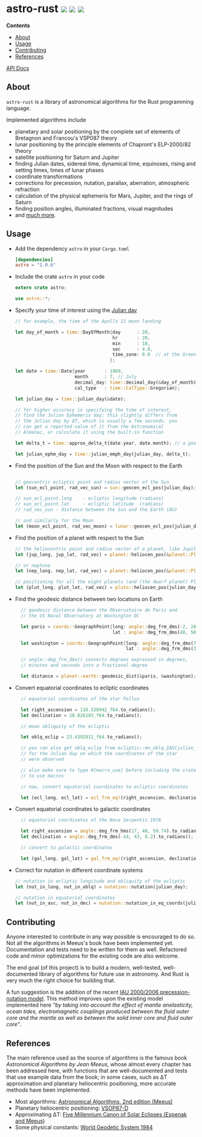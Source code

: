 # astro-rust [![](http://meritbadge.herokuapp.com/astro)](https://crates.io/crates/astro) [![](https://travis-ci.org/saurvs/astro-rust.svg?branch=master)](https://travis-ci.org/saurvs/astro-rust) [![](https://img.shields.io/badge/license-MIT-blue.svg)](https://github.com/saurvs/astro-rust/blob/master/LICENSE.md)

**Contents**

* [About](#about)
* [Usage](#usage)
* [Contributing](#contributing)
* [References](#references)

[API Docs](https://saurvs.github.io/astro-rust/)

## About

```astro-rust``` is a library of astronomical algorithms for the Rust programming language.

Implemented algorithms include

* planetary and solar positioning by the complete set of elements of Bretagnon and Francou's VSP087 theory
* lunar positioning by the principle elements of Chapront's ELP-2000/82 theory
* satellite positioning for Saturn and Jupiter
* finding Julian dates, sidereal time, dynamical time, equinoxes, rising and setting times, times of lunar phases
* coordinate transformations
* corrections for precession, nutation, parallax, aberration, atmospheric refraction
* calculation of the physical ephemeris for Mars, Jupiter, and the rings of Saturn
* finding position angles, illuminated fractions, visual magnitudes
* and [much more](https://saurvs.github.io/astro-rust/).

## Usage

* Add the dependency ```astro``` in your ```Cargo.toml```
  ```toml
  [dependencies]
  astro = "1.0.6"
  ```

* Include the crate ```astro``` in your code
  ```rust
  extern crate astro;

  use astro::*;
  ```

* Specify your time of interest using the [Julian day](http://quasar.as.utexas.edu/BillInfo/JulianDatesG.html)
  ```rust
  // for example, the time of the Apollo 11 moon landing

  let day_of_month = time::DayOfMonth{day      : 20,
				 			          hr       : 20,
                                      min      : 18,
                                      sec      : 4.0,
                                      time_zone: 0.0  // at the Greenwhich meridian
                                     };

  let date = time::Date{year       : 1969,
                        month      : 7, // July
                        decimal_day: time::decimal_day(&day_of_month),
                        cal_type   : time::CalType::Gregorian};

  let julian_day = time::julian_day(&date);

  // for higher accuracy in specifying the time of interest,
  // find the Julian Ephemeris day; this slightly differs from
  // the Julian day by ΔT, which is usually a few seconds. you
  // can get a reported value of it from the Astronomical
  // Almanac, or calculate it using the built-in function

  let delta_t = time::approx_delta_t(date.year, date.month); // a good one, actually

  let julian_ephm_day = time::julian_emph_day(julian_day, delta_t);
  ```

* Find the position of the Sun and the Moon with respect to the Earth
  ```rust

  // geocentric ecliptic point and radius vector of the Sun
  let (sun_ecl_point, rad_vec_sun) = sun::geocen_ecl_pos(julian_day);

  // sun_ecl_point.long    - ecliptic longitude (radians)
  // sun_ecl_point.lat     - ecliptic latitude  (radians)
  // rad_vec_sun - distance between the Sun and the Earth (AU)

  // and similarly for the Moon
  let (moon_ecl_point, rad_vec_moon) = lunar::geocen_ecl_pos(julian_day);

  ```

* Find the position of a planet with respect to the Sun
  ```rust
  // the heliocentric point and radius vector of a planet, like Jupiter
  let (jup_long, jup_lat, rad_vec) = planet::heliocen_pos(&planet::Planet::Jupiter, julian_day);

  // or neptune
  let (nep_long, nep_lat, rad_vec) = planet::heliocen_pos(&planet::Planet::Neptune, julian_day);

  // positioning for all the eight planets (and (the dwarf planet) Pluto) is supported
  let (plut_long, plut_lat, rad_vec) = pluto::heliocen_pos(julian_day);
  ```

* Find the geodesic distance between two locations on Earth
  ```rust
	// geodesic distance between the Observatoire de Paris and
    // the US Naval Observatory at Washington DC

    let paris = coords::GeographPoint{long: angle::deg_frm_dms(-2, 20, 14.0).to_radians(),
                                      lat : angle::deg_frm_dms(48, 50, 11.0).to_radians()};

    let washington = coords::GeographPoint{long: angle::deg_frm_dms(77,  3, 56.0).to_radians(),
                                           lat : angle::deg_frm_dms(38, 55, 17.0).to_radians()};

	// angle::deg_frm_dms() converts degrees expressed in degrees,
	// minutes and seconds into a fractional degree

    let distance = planet::earth::geodesic_dist(&paris, &washington); // in meters
  ```

* Convert equatorial coordinates to ecliptic coordinates
  ```rust
	// equatorial coordinates of the star Pollux

    let right_ascension = 116.328942_f64.to_radians();
    let declination = 28.026183_f64.to_radians();

    // mean obliquity of the ecliptic

    let oblq_eclip = 23.4392911_f64.to_radians();

    // you can also get oblq_eclip from ecliptic::mn_oblq_IAU(julian_day)
    // for the Julian day on which the coordinates of the star
    // were observed

    // also make sure to type #[macro_use] before including the crate
    // to use macros

    // now, convert equatorial coordinates to ecliptic coordinates

    let (ecl_long, ecl_lat) = ecl_frm_eq!(right_ascension, declination, oblq_eclip);
  ```

* Convert equatorial coordinates to galactic coordinates
  ```rust
	// equatorial coordinates of the Nova Serpentis 1978

    let right_ascension = angle::deg_frm_hms(17, 48, 59.74).to_radians();
    let declination = angle::deg_frm_dms(-14, 43, 8.2).to_radians();

    // convert to galactic coordinates

    let (gal_long, gal_lat) = gal_frm_eq!(right_ascension, declination);
  ```

* Correct for nutation in different coordinate systems
  ```rust
  // nutation in ecliptic longitude and obliquity of the ecliptic
  let (nut_in_long, nut_in_oblq) = nutation::nutation(julian_day);

  // nutation in equatorial coordinates
  let (nut_in_asc, nut_in_dec) = nutation::nutation_in_eq_coords(julian_day);
  ```

## Contributing

Anyone interested to contribute in any way possible is encouraged to do so. Not all the algorithms in Meeus's book have been implemented yet. Documentation and tests need to be written for them as well. Refactored code and minor optimizations for the existing code are also welcome.

The end goal (of this project) is to build a modern, well-tested, well-documented library of algorithms for future use in astronomy. And Rust is very much the right choice for building that.

A fun suggestion is the addition of the recent [IAU 2000/2006 precession-nutation model](http://62.161.69.131/iers/conv2010/conv2010_c5.html). This method improves upon the existing model implemented here *"by taking into account the effect of mantle anelasticity, ocean tides, electromagnetic couplings produced between the fluid outer core and the mantle as well as between the solid inner core and fluid outer core"*.

## References

The main reference used as the source of algorithms is the famous book *Astronomical Algorithms by Jean Meeus*, whose almost every chapter has been addressed here, with functions that are well-documented and tests that use example data from the book; in some cases, such as ΔT approximation and planetary heliocentric positioning, more accurate methods have been implemented.

* Most algorithms: [Astronomical Algorithms, 2nd edition (Meeus)](http://www.willbell.com/math/mc1.htm)
* Planetary heliocentric positioning: [VSOP87-D](http://cdsarc.u-strasbg.fr/viz-bin/qcat?VI/81/)
* Approximating ΔT: [Five Millennium Canon of Solar Eclipses (Espenak and Meeus)](http://eclipse.gsfc.nasa.gov/SEcat5/deltatpoly.html)
* Some physical constants: [World Geodetic System 1984](https://confluence.qps.nl/pages/viewpage.action?pageId=29855173)
